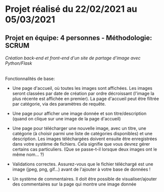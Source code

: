 # Projet réalisé du 22/02/2021 au 05/03/2021

## Projet en équipe: 4 personnes - Méthodologie: SCRUM


###### Création back-end et front-end d'un site de partage d'image avec Python/Flask

Fonctionnalités de base:

* Une page d'accueil, où toutes les images sont affichées. Les images seront classées par date de création par ordre décroissant (l'image la plus récente est affichée en premier). La page d'accueil peut être filtrée par catégorie, via des paramètres de requête.

* Une page pour afficher une image donnée et son titre/description (quand on clique sur une image de la page d'accueil)

* Une page pour télécharger une nouvelle image, avec un titre, une catégorie (à choisir parmi une liste de catégories disponibles) et une description. Les images téléchargées doivent ensuite être enregistrées dans votre système de fichiers. Cela signifie que vous devrez gérer certains cas particuliers. (Que se passe-t-il lorsque deux images ont le même nom… ?)

* Validations correctes. Assurez-vous que le fichier téléchargé est une image (jpeg, png, gif...) avant de l'ajouter à votre base de données !

* Un système de commentaires. Il doit être possible de visualiser/ajouter des commentaires sur la page qui montre une image donnée

